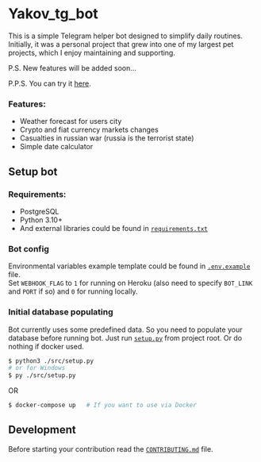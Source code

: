 # Yakov_tg_bot

This is a simple Telegram helper bot designed to simplify daily routines.
Initially, it was a personal project that grew into one of my largest pet projects,
which I enjoy maintaining and supporting.

P.S. New features will be added soon...

P.P.S. You can try it [here](https://t.me/Yakov_the_bot).

### Features:
- Weather forecast for users city
- Crypto and fiat currency markets changes
- Casualties in russian war (russia is the terrorist state)
- Simple date calculator

## Setup bot

### Requirements:

- PostgreSQL
- Python 3.10+
- And external libraries could be found in [`requirements.txt`](./requirements.txt)

### Bot config

Environmental variables example template could be found in [`.env.example`](./.env.example) file.  
Set `WEBHOOK_FLAG` to `1` for running on Heroku (also need to specify `BOT_LINK` and `PORT` if so) and `0` for running
locally.

### Initial database populating

Bot currently uses some predefined data. So you need to populate your database before
running bot. Just run [`setup.py`](./src/setup.py) from project root. Or do nothing if docker used.

```bash
$ python3 ./src/setup.py
# or for Windows  
$ py ./src/setup.py
```

OR

```bash
$ docker-compose up   # If you want to use via Docker 
```

## Development

Before starting your contribution read the [`CONTRIBUTING.md`](./CONTRIBUTING.md) file.
